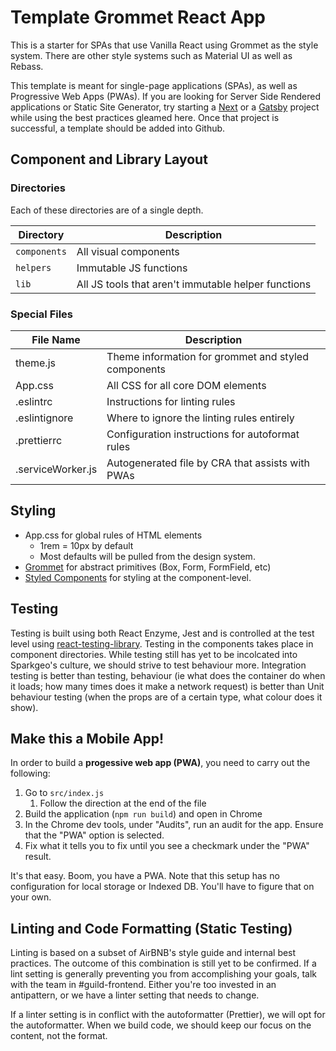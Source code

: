 # Template Grommet React App

This is a starter for SPAs that use Vanilla React using Grommet as the style system. There are other style systems such as Material UI as well as Rebass.

This template is meant for single-page applications (SPAs), as well as Progressive Web Apps (PWAs). If you are looking for Server Side Rendered applications or Static Site Generator, try starting a [Next](https://nextjs.org/) or a [Gatsby](https://www.gatsbyjs.org/) project while using the best practices gleamed here. Once that project is successful, a template should be added into Github.


## Component and Library Layout

### Directories

Each of these directories are of a single depth.

| Directory    | Description                                         |
| ------------ | --------------------------------------------------- |
| `components` | All visual components                               |
| `helpers`    | Immutable JS functions                              |
| `lib`        | All JS tools that aren't immutable helper functions |


### Special Files

| File Name         | Description                                         |
| ----------------- | --------------------------------------------------- |
| theme.js          | Theme information for grommet and styled components |
| App.css           | All CSS for all core DOM elements                   |
| .eslintrc         | Instructions for linting rules                      |
| .eslintignore     | Where to ignore the linting rules entirely          |
| .prettierrc       | Configuration instructions for autoformat rules     |
| .serviceWorker.js | Autogenerated file by CRA that assists with PWAs    |

## Styling

- App.css for global rules of HTML elements
    - 1rem = 10px by default
    - Most defaults will be pulled from the design system.
- [Grommet](https://https://v2.grommet.io) for abstract primitives (Box, Form, FormField, etc)
- [Styled Components](https://www.styled-components.com/) for styling at the component-level.

## Testing

Testing is built using both React Enzyme, Jest and is controlled at the test level using [react-testing-library](https://testing-library.com/docs). Testing in the components takes place in component directories. While testing still has yet to be incolcated into Sparkgeo's culture, we should strive to test behaviour more. Integration testing is better than testing, behaviour (ie what does the container do when it loads; how many times does it make a network request) is better than Unit behaviour testing (when the props are of a certain type, what colour does it show).

## Make this a Mobile App!

In order to build a **progessive web app (PWA)**, you need to carry out the following:

1. Go to `src/index.js`
   1. Follow the direction at the end of the file
2. Build the application (`npm run build`) and open in Chrome
3. In the Chrome dev tools, under "Audits", run an audit for the app. Ensure that the "PWA" option is selected.
4. Fix what it tells you to fix until you see a checkmark under the "PWA" result.

It's that easy. Boom, you have a PWA. Note that this setup has no configuration for local storage or Indexed DB. You'll have to figure that on your own.

## Linting and Code Formatting (Static Testing)

Linting is based on a subset of AirBNB's style guide and internal best practices. The outcome of this combination is still yet to be confirmed. If a lint setting is generally preventing you from accomplishing your goals, talk with the team in #guild-frontend. Either you're too invested in an antipattern, or we have a linter setting that needs to change.

If a linter setting is in conflict with the autoformatter (Prettier), we will opt for the autoformatter. When we build code, we should keep our focus on the content, not the format.
